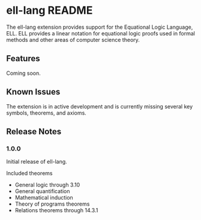 # ell-lang README

The ell-lang extension provides support for the Equational Logic Language, ELL. ELL provides a linear notation for equational logic proofs used in formal methods and other areas of computer science theory. 

## Features

Coming soon.

## Known Issues

The extension is in active development and is currently missing several key symbols, theorems, and axioms.

## Release Notes

### 1.0.0

Initial release of ell-lang.

Included theorems    
    
* General logic through 3.10
* General quantification
* Mathematical induction
* Theory of programs theorems
* Relations theorems through 14.3.1

<!-- ### 1.0.1

Fixed issue #.

### 1.1.0

Added features X, Y, and Z.

-----------------------------------------------------------------------------------------------------------

## Working with Markdown

**Note:** You can author your README using Visual Studio Code.  Here are some useful editor keyboard shortcuts:

* Split the editor (`Cmd+\` on macOS or `Ctrl+\` on Windows and Linux)
* Toggle preview (`Shift+CMD+V` on macOS or `Shift+Ctrl+V` on Windows and Linux)
* Press `Ctrl+Space` (Windows, Linux) or `Cmd+Space` (macOS) to see a list of Markdown snippets

### For more information

* [Visual Studio Code's Markdown Support](http://code.visualstudio.com/docs/languages/markdown)
* [Markdown Syntax Reference](https://help.github.com/articles/markdown-basics/)

**Enjoy!** -->
